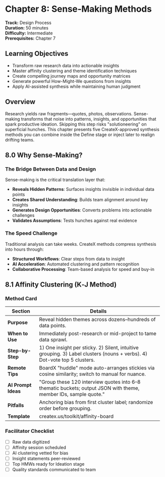 # Chapter 8: Sense‑Making Methods

**Track:** Design Process  
**Duration:** 50 minutes  
**Difficulty:** Intermediate  
**Prerequisites:** Chapter 7

## Learning Objectives

- Transform raw research data into actionable insights
- Master affinity clustering and theme identification techniques  
- Create compelling journey maps and opportunity matrices
- Generate powerful How-Might-We questions from insights
- Apply AI-assisted synthesis while maintaining human judgment

## Overview

Research yields raw fragments—quotes, photos, observations. Sense-making transforms that noise into patterns, insights, and opportunities that spark productive ideation. Skipping this step risks "solutioneering" on superficial hunches. This chapter presents five CreateX-approved synthesis methods you can combine inside the Define stage or inject later to realign drifting teams.

## 8.0 Why Sense‑Making?

### The Bridge Between Data and Design

Sense-making is the critical translation layer that:
- **Reveals Hidden Patterns**: Surfaces insights invisible in individual data points
- **Creates Shared Understanding**: Builds team alignment around key insights
- **Generates Design Opportunities**: Converts problems into actionable challenges
- **Validates Assumptions**: Tests hunches against real evidence

### The Speed Challenge

Traditional analysis can take weeks. CreateX methods compress synthesis into hours through:
- **Structured Workflows**: Clear steps from data to insight
- **AI Acceleration**: Automated clustering and pattern recognition
- **Collaborative Processing**: Team-based analysis for speed and buy-in

## 8.1 Affinity Clustering (K‑J Method)

### Method Card

| **Section** | **Details** |
|-------------|-------------|
| **Purpose** | Reveal hidden themes across dozens–hundreds of data points. |
| **When to Use** | Immediately post-research or mid-project to tame data sprawl. |
| **Step-by-Step** | 1) One insight per sticky. 2) Silent, intuitive grouping. 3) Label clusters (nouns + verbs). 4) Dot-vote top 5 clusters. |
| **Remote Tips** | BoardX "huddle" mode auto-arranges stickies via cosine similarity; switch to manual for nuance. |
| **AI Prompt Ideas** | "Group these 120 interview quotes into 6–8 thematic buckets; output JSON with theme, member IDs, sample quote." |
| **Pitfalls** | Anchoring bias from first cluster label; randomize order before grouping. |
| **Template** | createx.us/toolkit/affinity-board |

### Facilitator Checklist

- [ ] Raw data digitized
- [ ] Affinity session scheduled  
- [ ] AI clustering vetted for bias
- [ ] Insight statements peer-reviewed
- [ ] Top HMWs ready for Ideation stage
- [ ] Quality standards communicated to team

